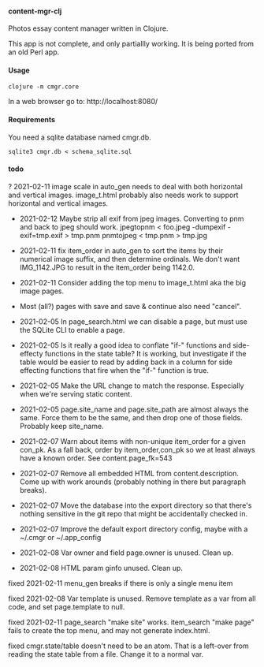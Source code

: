 #### content-mgr-clj

Photos essay content manager written in Clojure. 

This app is not complete, and only partiallly working. It is being ported from an old Perl app.

#### Usage

`clojure -m cmgr.core`

In a web browser go to: http://localhost:8080/

#### Requirements

You need a sqlite database named cmgr.db.

`sqlite3 cmgr.db < schema_sqlite.sql`


#### todo

? 2021-02-11 image scale in auto_gen needs to deal with both horizontal and vertical images. 
  image_t.html probably also needs work to support horizontal and vertical images.

- 2021-02-12 Maybe strip all exif from jpeg images. Converting to pnm and back to jpeg should work.
  jpegtopnm < foo.jpeg -dumpexif -exif=tmp.exif > tmp.pnm
  pnmtojpeg < tmp.pnm > tmp.jpg

+ 2021-02-11 fix item_order in auto_gen to sort the items by their numerical image suffix, and then determine ordinals.
  We don't want IMG_1142.JPG to result in the item_order being 1142.0.

- 2021-02-11 Consider adding the top menu to image_t.html aka the big image pages.

- Most (all?) pages with save and save & continue also need "cancel".

- 2021-02-05 In page_search.html we can disable a page, but must use the SQLite CLI to enable a page.
  
- 2021-02-05 Is it really a good idea to conflate "if-" functions and side-effecty functions in the state table?
  It is working, but investigate if the table would be easier to read by adding back in a column for 
  side effecting functions that fire when the "if-" function is true.

- 2021-02-05 Make the URL change to match the response. Especially when we're serving static content.

- 2021-02-05 page.site_name and page.site_path are almost always the same. Force them to be the same, and then drop
  one of those fields. Probably keep site_name.

- 2021-02-07 Warn about items with non-unique item_order for a given con_pk. As a fall back, order by item_order,con_pk so
  we at least always have a known order. See content.page_fk=543
  
- 2021-02-07 Remove all embedded HTML from content.description. Come up with work arounds (probably nothing in
  there but paragraph breaks).
  
- 2021-02-07 Move the database into the export directory so that there's nothing sensitive in the git repo
  that might be accidentally checked in.
  
- 2021-02-07 Improve the default export directory config, maybe with a ~/.cmgr or ~/.app_config

- 2021-02-08 Var owner and field page.owner is unused. Clean up.

- 2021-02-08 HTML param ginfo unused. Clean up.

fixed 2021-02-11 menu_gen breaks if there is only a single menu item

fixed 2021-02-08 Var template is unused. Remove template as a var from all code, and set page.template to null.

fixed 2021-02-11 page_search "make site" works. item_search "make page" fails to create the top menu, and may not generate index.html.

fixed cmgr.state/table doesn't need to be an atom. That is a left-over from reading the state table from a file.
  Change it to a normal var.

